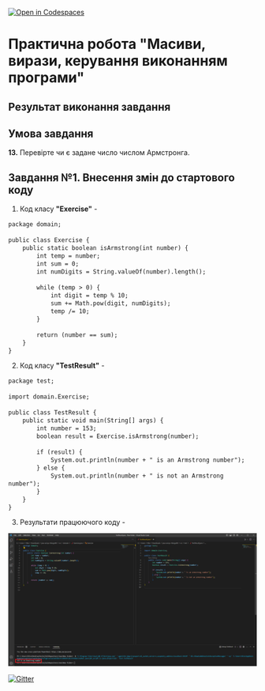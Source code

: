 [![Open in Codespaces](https://classroom.github.com/assets/launch-codespace-f4981d0f882b2a3f0472912d15f9806d57e124e0fc890972558857b51b24a6f9.svg)](https://classroom.github.com/open-in-codespaces?assignment_repo_id=10220404)

# Практична робота "Масиви, вирази, керування виконанням програми"

## Результат виконання завдання


## Умова завдання

**13.** Перевірте чи є задане число числом Армстронга.

## Завдання №1. Внесення змін до стартового коду

1. Код класу **"Exercise"** -

```
package domain;

public class Exercise {
    public static boolean isArmstrong(int number) {
        int temp = number;
        int sum = 0;
        int numDigits = String.valueOf(number).length();

        while (temp > 0) {
            int digit = temp % 10;
            sum += Math.pow(digit, numDigits);
            temp /= 10;
        }

        return (number == sum);
    }
}
```

2. Код класу **"TestResult"** -

```
package test;

import domain.Exercise;

public class TestResult {
    public static void main(String[] args) {
        int number = 153;
        boolean result = Exercise.isArmstrong(number);

        if (result) {
            System.out.println(number + " is an Armstrong number");
        } else {
            System.out.println(number + " is not an Armstrong number");
        }
    }
}
```

3. Результати працюючого коду -

<img src="https://github.com/ppc-ntu-khpi/java-arrays-MargoBB/blob/master/src/1.png">

[![Gitter](https://badges.gitter.im/PPC-SE-2020/OOP.svg)](https://gitter.im/PPC-SE-2020/OOP?utm_source=badge&utm_medium=badge&utm_campaign=pr-badge)


